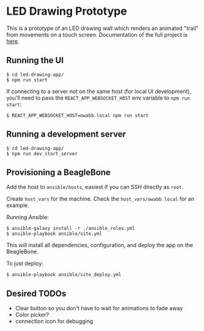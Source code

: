# LED Drawing Prototype
This is a prototype of an LED drawing wall which renders an animated "trail" from movements on a touch screen.  Documentation of the full project is [here](https://colin-sullivan.net/main/2018/design-challenge-led-wall).

## Running the UI

    $ cd led-drawing-app/
    $ npm run start

If connecting to a server not on the same host (for local UI development), you'll need to pass the `REACT_APP_WEBSOCKET_HOST` env variable to `npm run start`:

    $ REACT_APP_WEBSOCKET_HOST=owabb.local npm run start

## Running a development server

    $ cd led-drawing-app/
    $ npm run dev_start_server

## Provisioning a BeagleBone
Add the host to `ansible/hosts`, easiest if you can SSH directly as `root`.

Create `host_vars` for the machine.  Check the `host_vars/owabb.local` for an example.

Running Ansible: 

    $ ansible-galaxy install -r ./ansible_roles.yml
    $ ansible-playbook ansible/site.yml

This will install all dependencies, configuration, and deploy the app on the BeagleBone.

To just deploy:

    $ ansible-playbook ansible/site_deploy.yml

## Desired TODOs
* Clear button so you don't have to wait for animations to fade away
* Color picker?
* connection icon for debugging

